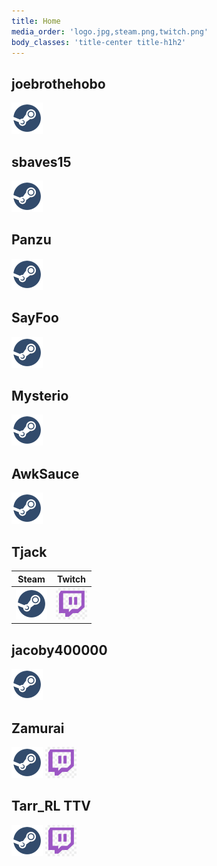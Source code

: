 ```yaml
---
title: Home
media_order: 'logo.jpg,steam.png,twitch.png'
body_classes: 'title-center title-h1h2'
---
```


## joebrothehobo
[![steam](./steam.png)](https://steamcommunity.com/id/joebrothehobo)

## sbaves15
[![steam](./steam.png)](https://steamcommunity.com/id/sbaves15)

## Panzu
[![steam](./steam.png)](https://steamcommunity.com/id/Panzukai)

## SayFoo
[![steam](./steam.png)](https://steamcommunity.com/id/brad104805)

## Mysterio
[![steam](./steam.png)](https://steamcommunity.com/id/therealandrewray)

## AwkSauce
[![steam](./steam.png)](https://steamcommunity.com/id/AwkSauce)

## Tjack
| Steam | Twitch|
|-|-|
|[![steam](./steam.png)](https://steamcommunity.com/id/tjacktv)|[![twitch](./twitch.png)](https://www.twitch.tv/tjack)|

## jacoby400000
[![steam](./steam.png)](https://steamcommunity.com/id/jacoby400000)

## Zamurai
[![steam](./steam.png)](https://steamcommunity.com/profiles/76561199032663170)
[![twitch](./twitch.png)](https://www.twitch.tv/zamurai_zack)


## Tarr_RL TTV
[![steam](./steam.png)](https://steamcommunity.com/profiles/76561198867024835)
[![twitch](./twitch.png)](https://www.twitch.tv/tarr_rl)
